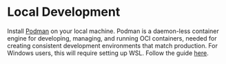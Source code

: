 # Local Development

Install [Podman](https://podman.io/) on your local machine. Podman is a daemon-less container engine for developing, managing, and running OCI containers, needed for creating consistent development environments that match production. For Windows users, this will require setting up WSL. Follow the guide [here](https://github.com/containers/podman/blob/main/docs/tutorials/podman-for-windows.md).

